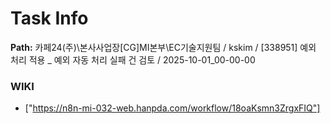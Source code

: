 # Task Info

**Path:** 카페24(주)\본사사업장\[CG]MI본부\EC기술지원팀 / kskim / [338951] 예외 처리 적용 _ 예외 자동 처리 실패 건 검토 / 2025-10-01_00-00-00

### WIKI
- ["https://n8n-mi-032-web.hanpda.com/workflow/18oaKsmn3ZrgxFIQ"]

